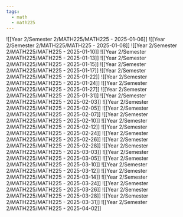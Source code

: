 ```yaml
---
tags:
  - math
  - math225
---
```

![[Year 2/Semester 2/MATH225/MATH225 - 2025-01-06]]
![[Year 2/Semester 2/MATH225/MATH225 - 2025-01-08]]
![[Year 2/Semester 2/MATH225/MATH225 - 2025-01-10]]
![[Year 2/Semester 2/MATH225/MATH225 - 2025-01-13]]
![[Year 2/Semester 2/MATH225/MATH225 - 2025-01-15]]
![[Year 2/Semester 2/MATH225/MATH225 - 2025-01-17]]
![[Year 2/Semester 2/MATH225/MATH225 - 2025-01-22]]
![[Year 2/Semester 2/MATH225/MATH225 - 2025-01-24]]
![[Year 2/Semester 2/MATH225/MATH225 - 2025-01-27]]
![[Year 2/Semester 2/MATH225/MATH225 - 2025-01-31]]
![[Year 2/Semester 2/MATH225/MATH225 - 2025-02-03]]
![[Year 2/Semester 2/MATH225/MATH225 - 2025-02-05]]
![[Year 2/Semester 2/MATH225/MATH225 - 2025-02-07]]
![[Year 2/Semester 2/MATH225/MATH225 - 2025-02-10]]
![[Year 2/Semester 2/MATH225/MATH225 - 2025-02-12]]
![[Year 2/Semester 2/MATH225/MATH225 - 2025-02-24]]
![[Year 2/Semester 2/MATH225/MATH225 - 2025-02-26]]
![[Year 2/Semester 2/MATH225/MATH225 - 2025-02-28]]
![[Year 2/Semester 2/MATH225/MATH225 - 2025-03-03]]
![[Year 2/Semester 2/MATH225/MATH225 - 2025-03-05]]
![[Year 2/Semester 2/MATH225/MATH225 - 2025-03-10]]
![[Year 2/Semester 2/MATH225/MATH225 - 2025-03-12]]
![[Year 2/Semester 2/MATH225/MATH225 - 2025-03-14]]
![[Year 2/Semester 2/MATH225/MATH225 - 2025-03-24]]
![[Year 2/Semester 2/MATH225/MATH225 - 2025-03-26]]
![[Year 2/Semester 2/MATH225/MATH225 - 2025-03-28]]
![[Year 2/Semester 2/MATH225/MATH225 - 2025-03-31]]
![[Year 2/Semester 2/MATH225/MATH225 - 2025-04-02]]
